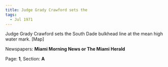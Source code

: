 ```yaml
---  
title: Judge Grady Crawford sets the  
tags:  
  - Jul 1971  
---  
```

  
Judge Grady Crawford sets the South Dade bulkhead line at the mean high water mark. [Map]  
  
Newspapers: **Miami Morning News or The Miami Herald**  
  
Page: **1**, Section: **A** 
